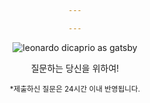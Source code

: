 ```yaml
---

---
```


![leonardo dicaprio as gatsby](https://mataroa.blog/images/7d248e5d.gif)

질문하는 당신을 위하여!

<small>*제출하신 질문은 24시간 이내 반영됩니다.</small>
<style>
    body {
        text-align: center !important;
    }
</style>

<script src="https://cdn.jsdelivr.net/npm/canvas-confetti@1.9.3/dist/confetti.browser.min.js"></script>
<script>
    var count = 200;
var defaults = {
  origin: { y: 0.7 }
};

function fire(particleRatio, opts) {
  confetti({
    ...defaults,
    ...opts,
    particleCount: Math.floor(count * particleRatio)
  });
}

fire(0.25, {
  spread: 26,
  startVelocity: 55,
});
fire(0.2, {
  spread: 60,
});
fire(0.35, {
  spread: 100,
  decay: 0.91,
  scalar: 0.8
});
fire(0.1, {
  spread: 120,
  startVelocity: 25,
  decay: 0.92,
  scalar: 1.2
});
fire(0.1, {
  spread: 120,
  startVelocity: 45,
});
</script>